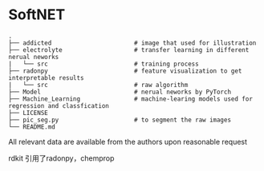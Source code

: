 # SoftNET
 
```
.
├── addicted                       # image that used for illustration
├── electrolyte                    # transfer learning in different nerual neworks
|   └── src                        # training process
├── radonpy                        # feature visualization to get interpretable results
|   └── src                        # raw algorithm 
├── Model                          # nerual neworks by PyTorch
├── Machine_Learning               # machine-learing models used for regression and classfication
├── LICENSE
├── pic_seg.py                     # to segment the raw images
└── README.md
```


All relevant data are available from the authors upon reasonable request 

rdkit
引用了radonpy，chemprop